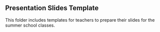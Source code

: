 ## Presentation Slides Template

This folder includes templates for teachers to prepare their slides for the summer school classes.
